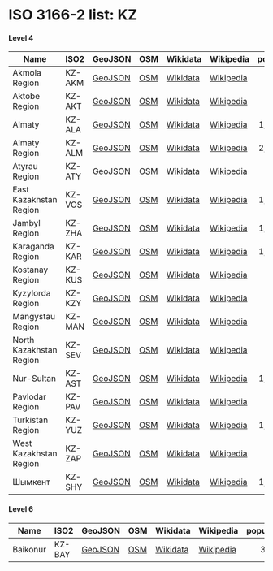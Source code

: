 # ISO 3166-2 list: KZ


#### Level 4
Name | ISO2 | GeoJSON | OSM | Wikidata | Wikipedia | population 
--- | --- | --- | --- | --- | --- | --: 
Akmola Region | KZ-AKM | [GeoJSON](../../export/geojson/q8/iso2/KZ/KZ-AKM.geojson) | [OSM](https://www.openstreetmap.org/relation/215743) | [Wikidata](https://www.wikidata.org/wiki/Q485056) | [Wikipedia](http://en.wikipedia.org/wiki/ru%3A%D0%90%D0%BA%D0%BC%D0%BE%D0%BB%D0%B8%D0%BD%D1%81%D0%BA%D0%B0%D1%8F%20%D0%BE%D0%B1%D0%BB%D0%B0%D1%81%D1%82%D1%8C) | 733,113
Aktobe Region | KZ-AKT | [GeoJSON](../../export/geojson/q8/iso2/KZ/KZ-AKT.geojson) | [OSM](https://www.openstreetmap.org/relation/215683) | [Wikidata](https://www.wikidata.org/wiki/Q485437) | [Wikipedia](http://en.wikipedia.org/wiki/ru%3A%D0%90%D0%BA%D1%82%D1%8E%D0%B1%D0%B8%D0%BD%D1%81%D0%BA%D0%B0%D1%8F%20%D0%BE%D0%B1%D0%BB%D0%B0%D1%81%D1%82%D1%8C) | 
Almaty | KZ-ALA | [GeoJSON](../../export/geojson/q8/iso2/KZ/KZ-ALA.geojson) | [OSM](https://www.openstreetmap.org/relation/2465058) | [Wikidata](https://www.wikidata.org/wiki/Q35493) | [Wikipedia](http://en.wikipedia.org/wiki/ru%3A%D0%90%D0%BB%D0%BC%D0%B0-%D0%90%D1%82%D0%B0) | 1,806,833
Almaty Region | KZ-ALM | [GeoJSON](../../export/geojson/q8/iso2/KZ/KZ-ALM.geojson) | [OSM](https://www.openstreetmap.org/relation/215718) | [Wikidata](https://www.wikidata.org/wiki/Q186466) | [Wikipedia](http://en.wikipedia.org/wiki/ru%3A%D0%90%D0%BB%D0%BC%D0%B0%D1%82%D0%B8%D0%BD%D1%81%D0%BA%D0%B0%D1%8F%20%D0%BE%D0%B1%D0%BB%D0%B0%D1%81%D1%82%D1%8C) | 2,038,934
Atyrau Region | KZ-ATY | [GeoJSON](../../export/geojson/q8/iso2/KZ/KZ-ATY.geojson) | [OSM](https://www.openstreetmap.org/relation/214834) | [Wikidata](https://www.wikidata.org/wiki/Q427658) | [Wikipedia](http://en.wikipedia.org/wiki/ru%3A%D0%90%D1%82%D1%8B%D1%80%D0%B0%D1%83%D1%81%D0%BA%D0%B0%D1%8F%20%D0%BE%D0%B1%D0%BB%D0%B0%D1%81%D1%82%D1%8C) | 556,388
East Kazakhstan Region | KZ-VOS | [GeoJSON](../../export/geojson/q8/iso2/KZ/KZ-VOS.geojson) | [OSM](https://www.openstreetmap.org/relation/215699) | [Wikidata](https://www.wikidata.org/wiki/Q36156) | [Wikipedia](http://en.wikipedia.org/wiki/ru%3A%D0%92%D0%BE%D1%81%D1%82%D0%BE%D1%87%D0%BD%D0%BE-%D0%9A%D0%B0%D0%B7%D0%B0%D1%85%D1%81%D1%82%D0%B0%D0%BD%D1%81%D0%BA%D0%B0%D1%8F%20%D0%BE%D0%B1%D0%BB%D0%B0%D1%81%D1%82%D1%8C) | 1,393,932
Jambyl Region | KZ-ZHA | [GeoJSON](../../export/geojson/q8/iso2/KZ/KZ-ZHA.geojson) | [OSM](https://www.openstreetmap.org/relation/215722) | [Wikidata](https://www.wikidata.org/wiki/Q486657) | [Wikipedia](http://en.wikipedia.org/wiki/ru%3A%D0%96%D0%B0%D0%BC%D0%B1%D1%8B%D0%BB%D1%81%D0%BA%D0%B0%D1%8F%20%D0%BE%D0%B1%D0%BB%D0%B0%D1%81%D1%82%D1%8C) | 1,071,645
Karaganda Region | KZ-KAR | [GeoJSON](../../export/geojson/q8/iso2/KZ/KZ-KAR.geojson) | [OSM](https://www.openstreetmap.org/relation/215776) | [Wikidata](https://www.wikidata.org/wiki/Q485429) | [Wikipedia](http://en.wikipedia.org/wiki/ru%3A%D0%9A%D0%B0%D1%80%D0%B0%D0%B3%D0%B0%D0%BD%D0%B4%D0%B8%D0%BD%D1%81%D0%BA%D0%B0%D1%8F%20%D0%BE%D0%B1%D0%BB%D0%B0%D1%81%D1%82%D1%8C) | 1,363,638
Kostanay Region | KZ-KUS | [GeoJSON](../../export/geojson/q8/iso2/KZ/KZ-KUS.geojson) | [OSM](https://www.openstreetmap.org/relation/1288730) | [Wikidata](https://www.wikidata.org/wiki/Q485605) | [Wikipedia](http://en.wikipedia.org/wiki/ru%3A%D0%9A%D0%BE%D1%81%D1%82%D0%B0%D0%BD%D0%B0%D0%B9%D1%81%D0%BA%D0%B0%D1%8F%20%D0%BE%D0%B1%D0%BB%D0%B0%D1%81%D1%82%D1%8C) | 880,227
Kyzylorda Region | KZ-KZY | [GeoJSON](../../export/geojson/q8/iso2/KZ/KZ-KZY.geojson) | [OSM](https://www.openstreetmap.org/relation/215727) | [Wikidata](https://www.wikidata.org/wiki/Q485322) | [Wikipedia](http://en.wikipedia.org/wiki/ru%3A%D0%9A%D1%8B%D0%B7%D1%8B%D0%BB%D0%BE%D1%80%D0%B4%D0%B8%D0%BD%D1%81%D0%BA%D0%B0%D1%8F%20%D0%BE%D0%B1%D0%BB%D0%B0%D1%81%D1%82%D1%8C) | 727,990
Mangystau Region | KZ-MAN | [GeoJSON](../../export/geojson/q8/iso2/KZ/KZ-MAN.geojson) | [OSM](https://www.openstreetmap.org/relation/215686) | [Wikidata](https://www.wikidata.org/wiki/Q238931) | [Wikipedia](http://en.wikipedia.org/wiki/ru%3A%D0%9C%D0%B0%D0%BD%D0%B3%D0%B8%D1%81%D1%82%D0%B0%D1%83%D1%81%D0%BA%D0%B0%D1%8F%20%D0%BE%D0%B1%D0%BB%D0%B0%D1%81%D1%82%D1%8C) | 596,706
North Kazakhstan Region | KZ-SEV | [GeoJSON](../../export/geojson/q8/iso2/KZ/KZ-SEV.geojson) | [OSM](https://www.openstreetmap.org/relation/215760) | [Wikidata](https://www.wikidata.org/wiki/Q485088) | [Wikipedia](http://en.wikipedia.org/wiki/ru%3A%D0%A1%D0%B5%D0%B2%D0%B5%D1%80%D0%BE-%D0%9A%D0%B0%D0%B7%D0%B0%D1%85%D1%81%D1%82%D0%B0%D0%BD%D1%81%D0%BA%D0%B0%D1%8F%20%D0%BE%D0%B1%D0%BB%D0%B0%D1%81%D1%82%D1%8C) | 579,403
Nur-Sultan | KZ-AST | [GeoJSON](../../export/geojson/q8/iso2/KZ/KZ-AST.geojson) | [OSM](https://www.openstreetmap.org/relation/3087155) | [Wikidata](https://www.wikidata.org/wiki/Q1520) | [Wikipedia](http://en.wikipedia.org/wiki/ru%3A%D0%90%D1%81%D1%82%D0%B0%D0%BD%D0%B0) | 1,078,362
Pavlodar Region | KZ-PAV | [GeoJSON](../../export/geojson/q8/iso2/KZ/KZ-PAV.geojson) | [OSM](https://www.openstreetmap.org/relation/215772) | [Wikidata](https://www.wikidata.org/wiki/Q486144) | [Wikipedia](http://en.wikipedia.org/wiki/ru%3A%D0%9F%D0%B0%D0%B2%D0%BB%D0%BE%D0%B4%D0%B0%D1%80%D1%81%D0%BA%D0%B0%D1%8F%20%D0%BE%D0%B1%D0%BB%D0%B0%D1%81%D1%82%D1%8C) | 
Turkistan Region | KZ-YUZ | [GeoJSON](../../export/geojson/q8/iso2/KZ/KZ-YUZ.geojson) | [OSM](https://www.openstreetmap.org/relation/215739) | [Wikidata](https://www.wikidata.org/wiki/Q815330) | [Wikipedia](http://en.wikipedia.org/wiki/ru%3A%D0%A2%D1%83%D1%80%D0%BA%D0%B5%D1%81%D1%82%D0%B0%D0%BD%D1%81%D0%BA%D0%B0%D1%8F%20%D0%BE%D0%B1%D0%BB%D0%B0%D1%81%D1%82%D1%8C) | 1,929,000
West Kazakhstan Region | KZ-ZAP | [GeoJSON](../../export/geojson/q8/iso2/KZ/KZ-ZAP.geojson) | [OSM](https://www.openstreetmap.org/relation/215441) | [Wikidata](https://www.wikidata.org/wiki/Q486007) | [Wikipedia](http://en.wikipedia.org/wiki/ru%3A%D0%97%D0%B0%D0%BF%D0%B0%D0%B4%D0%BD%D0%BE-%D0%9A%D0%B0%D0%B7%D0%B0%D1%85%D1%81%D1%82%D0%B0%D0%BD%D1%81%D0%BA%D0%B0%D1%8F%20%D0%BE%D0%B1%D0%BB%D0%B0%D1%81%D1%82%D1%8C) | 618,261
Шымкент | KZ-SHY | [GeoJSON](../../export/geojson/q8/iso2/KZ/KZ-SHY.geojson) | [OSM](https://www.openstreetmap.org/relation/3389772) | [Wikidata](https://www.wikidata.org/wiki/Q485496) | [Wikipedia](http://en.wikipedia.org/wiki/ru%3A%D0%A8%D1%8B%D0%BC%D0%BA%D0%B5%D0%BD%D1%82) | 1,018,974


#### Level 6
Name | ISO2 | GeoJSON | OSM | Wikidata | Wikipedia | population 
--- | --- | --- | --- | --- | --- | --: 
Baikonur | KZ-BAY | [GeoJSON](../../export/geojson/q8/iso2/KZ/KZ-BAY.geojson) | [OSM](https://www.openstreetmap.org/relation/5295657) | [Wikidata](https://www.wikidata.org/wiki/Q165413) | [Wikipedia](http://en.wikipedia.org/wiki/kk%3A%D0%91%D0%B0%D0%B9%D2%9B%D0%BE%D2%A3%D1%8B%D1%80%20%28%D2%9B%D0%B0%D0%BB%D0%B0%29) | 39,161
